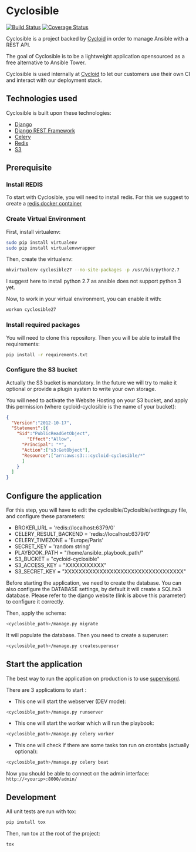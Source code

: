 Cyclosible
==========

[![Build Status](https://travis-ci.org/cycloidio/cyclosible.svg)](https://travis-ci.org/cycloidio/cyclosible)
[![Coverage Status](https://coveralls.io/repos/cycloidio/cyclosible/badge.svg?branch=master&service=github)](https://coveralls.io/github/cycloidio/cyclosible?branch=master)


Cyclosible is a project backed by [Cycloid] in order to manage Ansible with a REST API.

The goal of Cyclosible is to be a lightweight application opensourced as a free alternative to Ansible Tower.

Cyclosible is used internally at [Cycloid] to let our customers use their own CI and interact with our deployment stack.

Technologies used
-----------------

Cyclosible is built upon these technologies:
* [Django]
* [Django REST Framework]
* [Celery]
* [Redis]
* [S3]

Prerequisite
------------

### Install REDIS

To start with Cyclosible, you will need to install redis. For this we suggest to create a [redis docker container]

### Create Virtual Environment

First, install virtualenv:
```bash
sudo pip install virtualenv
sudo pip install virtualenvwrapper
```

Then, create the virtualenv:
```bash
mkvirtualenv cyclosible27 --no-site-packages -p /usr/bin/python2.7
```

I suggest here to install python 2.7 as ansible does not support python 3 yet.

Now, to work in your virtual environment, you can enable it with:
```bash
workon cyclosible27
```

### Install required packages

You will need to clone this repository. Then you will be able to install the requirements:
```bash
pip install -r requirements.txt
```
    
### Configure the S3 bucket

Actually the S3 bucket is mandatory. In the future we will try to make it optional or provide a plugin system to write your own storage.

You will need to activate the Website Hosting on your S3 bucket, and apply this permission (where cycloid-cyclosible is the name of your bucket):
```json
{
  "Version":"2012-10-17",
  "Statement":[{
    "Sid":"PublicReadGetObject",
        "Effect":"Allow",
      "Principal": "*",
      "Action":["s3:GetObject"],
      "Resource":["arn:aws:s3:::cycloid-cyclosible/*"
      ]
    }
  ]
}
```

Configure the application
-------------------------

For this step, you will have to edit the cyclosible/Cyclosible/settings.py file, and configure these parameters:
* BROKER_URL = 'redis://localhost:6379/0'
* CELERY_RESULT_BACKEND = 'redis://localhost:6379/0'
* CELERY_TIMEZONE = 'Europe/Paris'
* SECRET_KEY = 'random string'
* PLAYBOOK_PATH = "/home/ansible_playbook_path/"
* S3_BUCKET = "cycloid-cyclosible"
* S3_ACCESS_KEY = "XXXXXXXXXXX"
* S3_SECRET_KEY = "XXXXXXXXXXXXXXXXXXXXXXXXXXXXXXXXXX"

Before starting the application, we need to create the database. You can also configure the DATABASE settings, by default it will create a SQLite3 database.
Please refer to the django website (link is above this parameter) to configure it correctly.

Then, apply the schema:
```bash
<cyclosible_path>/manage.py migrate
```

It will populate the database. Then you need to create a superuser:
```bash
<cyclosible_path>/manage.py createsuperuser
```
    
Start the application
---------------------

The best way to run the application on production is to use [supervisord].

There are 3 applications to start :

- This one will start the webserver (DEV mode):
```bash
<cyclosible_path>/manage.py runserver
```

- This one will start the worker which will run the playbook:
```bash
<cyclosible_path>/manage.py celery worker
```

- This one will check if there are some tasks ton run on crontabs (actually optional):
```bash
<cyclosible_path>/manage.py celery beat
```

Now you should be able to connect on the admin interface: `http://<yourip>:8000/admin/`

Development
-----------

All unit tests are run with tox:
```bash
pip install tox
```
    
Then, run tox at the root of the project:
```bash
tox
```
    

[Cycloid]: http://www.cycloid.io
[Ansible Tower]: http://www.ansible.com/tower
[redis docker container]: https://hub.docker.com/_/redis/
[Django]: https://www.djangoproject.com/
[Django REST Framework]: http://www.django-rest-framework.org/
[Celery]: http://www.celeryproject.org/
[Redis]: http://redis.io/
[S3]: https://aws.amazon.com/fr/s3/
[supervisord]: http://supervisord.org/